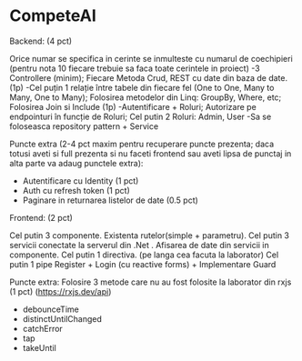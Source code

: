 # CompeteAI
Backend: (4 pct)

Orice numar se specifica in cerinte se inmulteste cu numarul de coechipieri (pentru nota 10 fiecare trebuie sa faca toate cerintele in proiect)
 -3 Controllere (minim); Fiecare Metoda Crud, REST cu date din baza de date. (1p)
 -Cel puțin 1 relație între tabele din fiecare fel (One to One, Many to Many, One to Many); Folosirea metodelor din Linq: GroupBy, Where, etc; Folosirea Join si Include (1p)
 -Autentificare + Roluri; Autorizare pe endpointuri în funcție de Roluri; Cel putin 2 Roluri: Admin, User 
 -Sa se foloseasca repository pattern + Service 

Puncte extra (2-4 pct maxim pentru recuperare puncte prezenta; daca totusi aveti si full prezenta si nu faceti frontend sau aveti lipsa de punctaj in alta parte va adaug punctele extra):
- Autentificare cu Identity (1 pct) 
- Auth cu refresh token (1 pct)
- Paginare in returnarea listelor de date (0.5 pct)

Frontend: (2 pct)
 
Cel putin 3 componente. Existenta rutelor(simple + parametru).
Cel putin 3 servicii conectate la serverul din .Net . Afisarea de date din servicii in componente.
Cel putin 1 directiva. (pe langa cea facuta la laborator)
Cel putin 1 pipe
Register + Login (cu reactive forms) + Implementare Guard

Puncte extra: 
Folosire 3 metode care nu au fost folosite la laborator din rxjs (1 pct) (https://rxjs.dev/api)
-  debounceTime
-  distinctUntilChanged
-  catchError
-  tap
-  takeUntil
